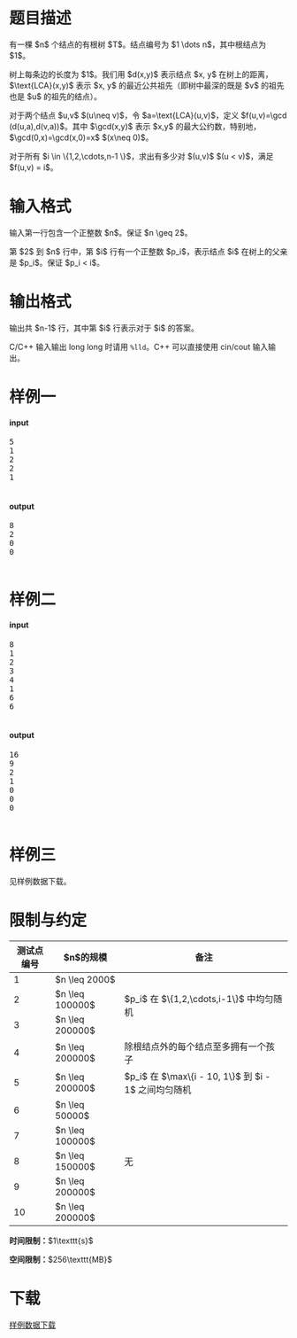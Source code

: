 # 题目描述

<p>有一棵 $n$ 个结点的有根树 $T$。结点编号为 $1 \dots n$，其中根结点为 $1$。</p>
<p>树上每条边的长度为 $1$。我们用 $d(x,y)$ 表示结点 $x, y$ 在树上的距离，$\text{LCA}(x,y)$ 表示 $x, y$ 的最近公共祖先（即树中最深的既是 $v$ 的祖先也是 $u$ 的祖先的结点）。</p>
<p>对于两个结点 $u,v$ $(u\neq v)$，令 $a=\text{LCA}(u,v)$，定义 $f(u,v)=\gcd (d(u,a),d(v,a))$。其中 $\gcd(x,y)$ 表示 $x,y$ 的最大公约数，特别地， $\gcd(0,x)=\gcd(x,0)=x$ $(x\neq 0)$。</p>
<p>对于所有 $i \in \{1,2,\cdots,n-1 \}$，求出有多少对 $(u,v)$ $(u &lt; v)$，满足 $f(u,v) = i$。</p>

# 输入格式


<p>输入第一行包含一个正整数 $n$。保证 $n \geq 2$。</p>
<p>第 $2$ 到 $n$ 行中，第 $i$ 行有一个正整数 $p_i$，表示结点 $i$ 在树上的父亲是 $p_i$。保证 $p_i &lt; i$。</p>

# 输出格式


<p>输出共 $n-1$ 行，其中第 $i$ 行表示对于 $i$ 的答案。</p>
<p>C/C++ 输入输出 long long 时请用 <code>%lld</code>。C++ 可以直接使用 cin/cout 输入输出。</p>

# 样例一


<h4>input</h4>
<pre>5
1
2
2
1

</pre>

<h4>output</h4>
<pre>8
2
0
0

</pre>


# 样例二


<h4>input</h4>
<pre>8
1
2
3
4
1
6
6

</pre>

<h4>output</h4>
<pre>16
9
2
1
0
0
0

</pre>


# 样例三


<p>见样例数据下载。</p>

# 限制与约定


<div class="table-responsive">
<table class="table table-bordered table-text-center table-vertical-middle"><thead><tr><th>测试点编号</th>
<th>$n$的规模</th>
<th>备注</th>
</tr></thead><tbody><tr><td>1</td><td>$n \leq 2000$</td><td rowspan="3">$p_i$ 在 $\{1,2,\cdots,i-1\}$ 中均匀随机</td></tr><tr><td>2</td><td>$n \leq 100000$</td></tr><tr><td>3</td><td>$n \leq 200000$</td></tr><tr><td>4</td><td>$n \leq 200000$</td><td>除根结点外的每个结点至多拥有一个孩子</td></tr><tr><td>5</td><td>$n \leq 200000$</td><td>$p_i$ 在 $\max\{i - 10, 1\}$ 到 $i - 1$ 之间均匀随机</td></tr><tr><td>6</td><td>$n \leq 50000$</td><td rowspan="5">无</td></tr><tr><td>7</td><td>$n \leq 100000$</td></tr><tr><td>8</td><td>$n \leq 150000$</td></tr><tr><td>9</td><td>$n \leq 200000$</td></tr><tr><td>10</td><td>$n \leq 200000$</td></tr></tbody></table></div>

<p><strong>时间限制：</strong>$1\texttt{s}$</p>
<p><strong>空间限制：</strong>$256\texttt{MB}$</p>

# 下载


<p><a href="/download.php?type=problem&amp;id=33">样例数据下载</a></p>
